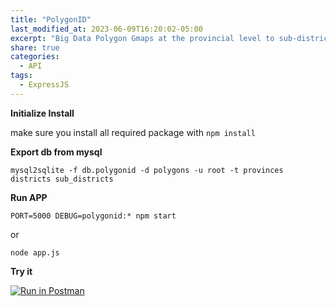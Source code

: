 ```yaml
---
title: "PolygonID"
last_modified_at: 2023-06-09T16:20:02-05:00
excerpt: "Big Data Polygon Gmaps at the provincial level to sub-districts throughout Indonesia based on 2004 BPS data"
share: true
categories:
  - API
tags:
  - ExpressJS
---
```


**Initialize Install**

make sure you install all required package with ```npm install```

**Export db from mysql**

```
mysql2sqlite -f db.polygonid -d polygons -u root -t provinces districts sub_districts
```

**Run APP**

 ``` 
 PORT=5000 DEBUG=polygonid:* npm start 
 ```
 or 
 
 ```
 node app.js
 ```

**Try it**

[![Run in Postman](https://run.pstmn.io/button.svg)](https://app.getpostman.com/run-collection/3228973-2490d44e-5035-4b65-93b6-82b4d42f960a?action=collection%2Ffork&collection-url=entityId%3D3228973-2490d44e-5035-4b65-93b6-82b4d42f960a%26entityType%3Dcollection%26workspaceId%3D47673369-1803-4695-bf5a-735e67e12b14)
